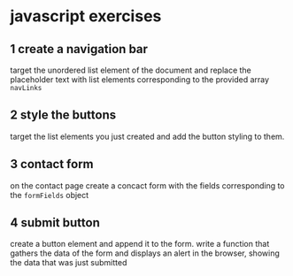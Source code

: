 # javascript exercises

## 1 create a navigation bar

target the unordered list element of the document and replace the placeholder text with list elements corresponding to the provided array `navLinks`

## 2 style the buttons

target the list elements you just created and add the button styling to them.

## 3 contact form

on the contact page create a concact form with the fields corresponding to the `formFields` object

## 4 submit button

create a button element and append it to the form. write a function that gathers the data of the form and displays an alert in the browser, showing the data that was just submitted
